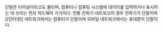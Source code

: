 단말은 터미널이라고도 불리며, 컴퓨터나 컴퓨팅 시스템에 데이터를 입력하거나 표시하는 데 쓰이는 전자 하드웨어 기기이다. 전통 전화기 네트워크의 경우 전화기가 단말이며 [[인터넷]] 네트워크에서는 컴퓨터가 단말이며 모바일 네트워크에서는 휴대폰이 단말이다.